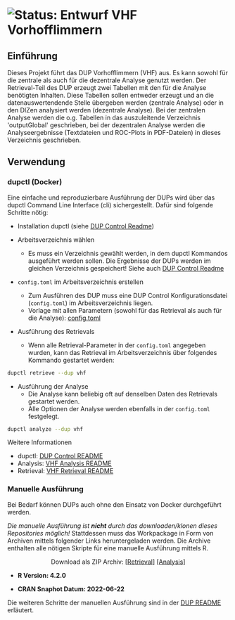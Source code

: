 # ![Status: Entwurf](https://img.shields.io/badge/Status-Entwurf-yellow.svg) VHF Vorhofflimmern

## Einführung

Dieses Projekt führt das DUP Vorhofflimmern (VHF) aus. Es kann sowohl für die zentrale als auch für die dezentrale
Analyse genutzt werden. Der Retrieval-Teil des DUP erzeugt zwei Tabellen mit den für die Analyse benötigten Inhalten.
Diese Tabellen sollen entweder erzeugt und an die datenauswertendende Stelle übergeben werden (zentrale Analyse) oder
in den DIZen analysiert werden (dezentrale Analyse). Bei der zentralen Analyse werden die o.g. Tabellen in das
auszuleitende Verzeichnis 'outputGlobal' geschrieben, bei der dezentralen Analyse werden die Analyseergebnisse
(Textdateien und ROC-Plots in PDF-Dateien) in dieses Verzeichnis geschrieben.

## Verwendung

### dupctl (Docker)

Eine einfache und reproduzierbare Ausführung der DUPs wird über das dupctl Command Line Interface (cli)
sichergestellt. Dafür sind folgende Schritte nötig:

* Installation dupctl (siehe [DUP Control Readme][dupctl#install])


* Arbeitsverzeichnis wählen
  *  Es muss ein Verzeichnis gewählt werden, in dem dupctl Kommandos ausgeführt werden sollen. Die Ergebnisse der DUPs
  werden im gleichen Verzeichnis gespeichert! Siehe auch [DUP Control Readme][dupctl#workdir]
 

* `config.toml` im Arbeitsverzeichnis erstellen
  * Zum Ausführen des DUP muss eine DUP Control Konfigurationsdatei (`config.toml`) im Arbeitsverzeichnis liegen. 
  *  Vorlage mit allen Parametern (sowohl für das Retrieval als auch für die Analyse): [config.toml](.\config.toml)


* Ausführung des Retrievals
  * Wenn alle Retrieval-Parameter in der `config.toml` angegeben wurden, kann das Retrieval im Arbeitsverzeichnis über
  folgendes Kommando gestartet werden:
```bash
dupctl retrieve --dup vhf
```


* Ausführung der Analyse
  * Die Analyse kann beliebig oft auf denselben Daten des Retrievals gestartet werden.
  * Alle Optionen der Analyse werden ebenfalls in der `config.toml` festgelegt.
```bash
dupctl analyze --dup vhf
```
Weitere Informationen
* dupctl: [DUP Control README][dupctl#settings]
* Analysis: [VHF Analysis README](analysis/README.md)
* Retrieval: [VHF Retrieval README](retrieval/README.md)

### Manuelle Ausführung

Bei Bedarf können DUPs auch ohne den Einsatz von Docker durchgeführt werden.

*Die manuelle Ausführung ist **nicht** durch das downloaden/klonen dieses Repositories möglich!*
Stattdessen muss das Workpackage in Form von Archiven mittels folgender Links heruntergeladen werden. Die Archive
enthalten alle nötigen Skripte für eine manuelle Ausführung mittels R.

<div align="center">
    Download als ZIP Archiv:
    <a href="https://git.smith.care/smith/uc-phep/dup/vhf/-/jobs/artifacts/master/download?job=retrieval::publish-archive">[Retrieval]</a>
    <a href="https://git.smith.care/smith/uc-phep/dup/vhf/-/jobs/artifacts/master/download?job=analysis::publish-archive">[Analysis]</a>
</div>

* **R Version: 4.2.0**

* **CRAN Snaphot Datum: 2022-06-22**

Die weiteren Schritte der manuellen Ausführung sind in der [DUP README][readme] erläutert.


[dupctl]: https://git.smith.care/smith/uc-phep/dup-control
[dupctl#install]: https://git.smith.care/smith/uc-phep/dup-control#installation
[dupctl#workdir]: https://git.smith.care/smith/uc-phep/dup-control#working-directory
[dupctl#settings]: https://git.smith.care/smith/uc-phep/dup-control#global-settings
[readme]: https://git.smith.care/smith/uc-phep/dup/readme
